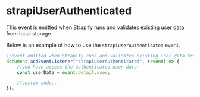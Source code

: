 # strapiUserAuthenticated

This event is emitted when Strapify runs and validates existing user data from local storage.  

Below is an example of how to use the `strapiUserAuthenticated` event.

```jsx
//event emitted when Strapify runs and validates existing user data from local storage
document.addEventListener("strapiUserAuthenticated", (event) => {
	//you have access the authenticated user data
	const userData = event.detail.user;

	//custom code...
});
```